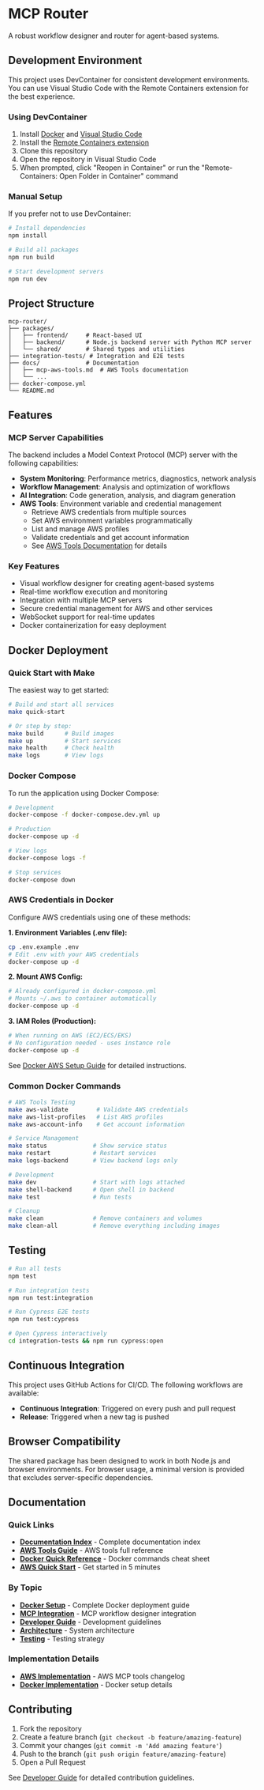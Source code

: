 # MCP Router

A robust workflow designer and router for agent-based systems.

## Development Environment

This project uses DevContainer for consistent development environments. You can use Visual Studio Code with the Remote Containers extension for the best experience.

### Using DevContainer

1. Install [Docker](https://www.docker.com/products/docker-desktop) and [Visual Studio Code](https://code.visualstudio.com/)
2. Install the [Remote Containers extension](https://marketplace.visualstudio.com/items?itemName=ms-vscode-remote.remote-containers)
3. Clone this repository
4. Open the repository in Visual Studio Code
5. When prompted, click "Reopen in Container" or run the "Remote-Containers: Open Folder in Container" command

### Manual Setup

If you prefer not to use DevContainer:

```bash
# Install dependencies
npm install

# Build all packages
npm run build

# Start development servers
npm run dev
```

## Project Structure

```
mcp-router/
├── packages/
│   ├── frontend/     # React-based UI
│   ├── backend/      # Node.js backend server with Python MCP server
│   └── shared/       # Shared types and utilities
├── integration-tests/ # Integration and E2E tests
├── docs/             # Documentation
│   ├── mcp-aws-tools.md  # AWS Tools documentation
│   └── ...
├── docker-compose.yml
└── README.md
```

## Features

### MCP Server Capabilities

The backend includes a Model Context Protocol (MCP) server with the following capabilities:

- **System Monitoring**: Performance metrics, diagnostics, network analysis
- **Workflow Management**: Analysis and optimization of workflows
- **AI Integration**: Code generation, analysis, and diagram generation
- **AWS Tools**: Environment variable and credential management
  - Retrieve AWS credentials from multiple sources
  - Set AWS environment variables programmatically
  - List and manage AWS profiles
  - Validate credentials and get account information
  - See [AWS Tools Documentation](./docs/mcp-aws-tools.md) for details

### Key Features

- Visual workflow designer for creating agent-based systems
- Real-time workflow execution and monitoring
- Integration with multiple MCP servers
- Secure credential management for AWS and other services
- WebSocket support for real-time updates
- Docker containerization for easy deployment

## Docker Deployment

### Quick Start with Make

The easiest way to get started:

```bash
# Build and start all services
make quick-start

# Or step by step:
make build      # Build images
make up         # Start services
make health     # Check health
make logs       # View logs
```

### Docker Compose

To run the application using Docker Compose:

```bash
# Development
docker-compose -f docker-compose.dev.yml up

# Production
docker-compose up -d

# View logs
docker-compose logs -f

# Stop services
docker-compose down
```

### AWS Credentials in Docker

Configure AWS credentials using one of these methods:

**1. Environment Variables (.env file):**
```bash
cp .env.example .env
# Edit .env with your AWS credentials
docker-compose up -d
```

**2. Mount AWS Config:**
```bash
# Already configured in docker-compose.yml
# Mounts ~/.aws to container automatically
docker-compose up -d
```

**3. IAM Roles (Production):**
```bash
# When running on AWS (EC2/ECS/EKS)
# No configuration needed - uses instance role
docker-compose up -d
```

See [Docker AWS Setup Guide](./docs/docker-aws-setup.md) for detailed instructions.

### Common Docker Commands

```bash
# AWS Tools Testing
make aws-validate        # Validate AWS credentials
make aws-list-profiles   # List AWS profiles
make aws-account-info    # Get account information

# Service Management
make status             # Show service status
make restart            # Restart services
make logs-backend       # View backend logs only

# Development
make dev                # Start with logs attached
make shell-backend      # Open shell in backend
make test               # Run tests

# Cleanup
make clean              # Remove containers and volumes
make clean-all          # Remove everything including images
```

## Testing

```bash
# Run all tests
npm test

# Run integration tests
npm run test:integration

# Run Cypress E2E tests
npm run test:cypress

# Open Cypress interactively
cd integration-tests && npm run cypress:open
```

## Continuous Integration

This project uses GitHub Actions for CI/CD. The following workflows are available:

- **Continuous Integration**: Triggered on every push and pull request
- **Release**: Triggered when a new tag is pushed

## Browser Compatibility

The shared package has been designed to work in both Node.js and browser environments. For browser usage, a minimal version is provided that excludes server-specific dependencies.

## Documentation

### Quick Links
- **[Documentation Index](./docs/INDEX.md)** - Complete documentation index
- **[AWS Tools Guide](./docs/mcp-aws-tools.md)** - AWS tools full reference
- **[Docker Quick Reference](./DOCKER_README.md)** - Docker commands cheat sheet
- **[AWS Quick Start](./docs/aws-quickstart.md)** - Get started in 5 minutes

### By Topic
- **[Docker Setup](./docs/docker-aws-setup.md)** - Complete Docker deployment guide
- **[MCP Integration](./docs/mcp_integration.md)** - MCP workflow designer integration
- **[Developer Guide](./docs/developer-guide.md)** - Development guidelines
- **[Architecture](./docs/ARCHITECTURE.md)** - System architecture
- **[Testing](./docs/testing-strategy.md)** - Testing strategy

### Implementation Details
- **[AWS Implementation](./CHANGELOG_AWS_MCP.md)** - AWS MCP tools changelog
- **[Docker Implementation](./DOCKER_IMPLEMENTATION_SUMMARY.md)** - Docker setup details

## Contributing

1. Fork the repository
2. Create a feature branch (`git checkout -b feature/amazing-feature`)
3. Commit your changes (`git commit -m 'Add amazing feature'`)
4. Push to the branch (`git push origin feature/amazing-feature`)
5. Open a Pull Request

See [Developer Guide](./docs/developer-guide.md) for detailed contribution guidelines.
